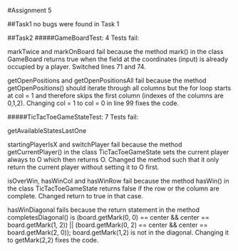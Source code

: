 #Assignment 5

##Task1
no bugs were found in Task 1


##Task2
#####GameBoardTest:
4 Tests fail: 

markTwice and markOnBoard fail because the method mark() in
the class GameBoard returns true when the field at the coordinates (input)
is already occupied by a player. Switched lines
71 and 74.

getOpenPositions and getOpenPositionsAll fail because
the method getOpenPositions() should iterate through
all columns but the for loop starts at col = 1 and therefore
skips the first column (indexes of the columns are 0,1,2).
Changing col = 1 to col = 0 in line 99 fixes the code. 

#####TicTacToeGameStateTest:
7 Tests fail:

getAvailableStatesLastOne

startingPlayerIsX and switchPlayer fail because the method
getCurrentPlayer() in the class TicTacToeGameState sets the 
current player always to O which then returns O.
Changed the method such that it only return the current player
without setting it to O first.

isOverWin, hasWinCol and hasWinRow fail because the method
hasWin() in the class TicTacToeGameState returns false if the row
or the column are complete.
Changed return to true in that case.

hasWinDiagonal fails because the return statement in the method completesDiagonal()
is (board.getMark(0, 0) == center && center == board.getMark(1, 2))
|| (board.getMark(0, 2) == center && center == board.getMark(2, 0));
board.getMark(1,2) is not in the diagonal. Changing it to getMark(2,2) fixes
the code.